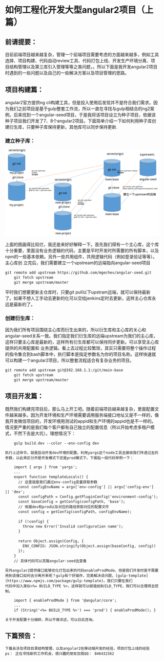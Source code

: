 # 如何工程化开发大型angular2项目（上篇）

## 前请提要：
  目前前端项目越来越复杂，管理一个前端项目需要考虑的方面越来越多，例如工具选择、项目构建、代码自动review工具、代码打包上线、开发生产环境分离、项目结构管理以及第三库引入管理等等之类问题，。所以下面是我开发angular2项目时遇到的一些问题以及自己的一些解决方案以及项目管理的思路。
## 项目构建篇：
   angular2官方提供ng cli构建工具，但是投入使用后发现并不是符合我们需求。因为我们之前项目是基于gulp整套工作流，所以一直在寻找与gulp相结合的ng2案例。后来找到一个angular-seed项目，于是我将该项目设立为种子项目，依据该种子项目我们开发了7、8个angular2项目。下面简单介绍一下如何利用种子库创建衍生库，只要种子库保持更新，其他库可以同步保持更新.

### 建立种子库：
![管理流程图](./git.png)

上面的图画得比较烂，我还是来好好解释一下。首先我们得有一个主心库，这个库十分重要，里面没有业务逻辑的代码，主要是平时开发时所需要的所有脚本，以及npm的一些基本依赖。另外一些共用组件，共用逻辑代码（例如登录验证等等）。主心库创
立完后，我们需要建立一个upstream的远端指向angular-seed项目
```
git remote add upstream https://github.com/mgechev/angular-seed.git 
    git fetch upstream
    git merge upstream/master
```
平时我们想要更新主仓库时，只要git pull以下upstram远端，就可以保持最新了。如果不想人工手动去更新的化可以交给jenkins定时去更新，这样主心仓库永远是最新的了。
### 创建衍生库：
因为我们所有项目围绕主心库而衍生出来的，所以衍生库和主心库的关心和angular-seed关系一致。我们指定我们衍生库的远端upstream为我们的主心库，这样只要主心库是最新的，这样所有衍生库都可以保持同步更新。可以享受主心库提供的共用配置和
业务逻辑。看上去过程比较繁琐，其实只需要将整个操作过程的指令集合到bash脚本中，执行脚本是指定参数名为你的项目名称。这样快速就可以构建一个angular2项目，所以整套流程适合有复杂业务的项目。
```
git remote add upstream git@192.168.1.1:/git/main-base 
    git fetch upstream
    git merge upstream/master
```

## 项目开发篇：
   既然我们构建完项目后，那么马上开工吧。随着前端项目越来越复杂，里面配置文件越来越多。因为开发环境和生产环境需要调用服务端接口地址又是不一样的，像我开发微信项目的，开发环境用测试的appid和生产环境的appid也是不一样的。情况更严重的是我们每个客户都有自己独立的配置信息（所以开始考虑多租户模式，不然下去是大坑）。理想情况下：

```
    gulp build.dev --color --env-config dev
```
    执行上述命令，就是启动开发dev环境的配置。利用yargs这个node工具去接收我们传递过去的参数，以此来区分开是开发模式下还是prod模式下。下面贴一段代码举例一下：

```
    import { argv } from 'yargs';
    ...
    export function templateLocals() {
      // 这里就是我们通过env-config变量获取参数
      const configEnvName = argv['env-config'] || argv['config-env'] || 'dev';
      const configPath = Config.getPluginConfig('environment-config');
      const baseConfig = getConfig(configPath, 'base');
      // 依据dev和prod以及对应的路径获取对应的配置文件
      const config = getConfig(configPath, configEnvName);

      if (!config) {
        throw new Error('Invalid configuration name');
      }

      return Object.assign(Config, {
        ENV_CONFIG: JSON.stringify(Object.assign(baseConfig, config))
      });
    }
    // 具体代码可以克隆angular-seed去查看
```
    另外angular2提供接口能够优化打包出来的代码enableProdMode，但是我们开发时是不需要用到该接口如何去分离开来呢？gulp有个好插件，完美解决该问题，[gulp-template](https://www.npmjs.com/package/gulp-template)。我们只要在我们
    代码中加入类似<%= BUILD_TYPE %>，这样就可以赋值给BUILD_TYPE，我们可以合理得去控制。
```
    import { enableProdMode } from '@angular/core';
    ...
    if (String('<%= BUILD_TYPE %>') === 'prod') { enableProdMode(); }
```
    关于开发配置十分细碎，所以不做详述，可以日后咨询。

## 下篇预告：
    下篇会涉及项目目录结构管理，以及angular2在移动端开发的经验，项目打包上线的经验
    ps： 正在寻找新的工作机会，感兴趣的朋友加我QQ： 846432362
